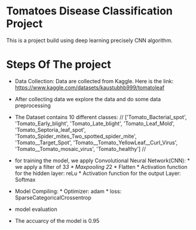 # Tomatoes Disease Classification Project
This is a project build using deep learning precisely CNN algorithm.

# Steps Of The project

* Data Collection: Data are collected from Kaggle. Here is the link: https://www.kaggle.com/datasets/kaustubhb999/tomatoleaf
* After collecting data we explore the data and do some data preprocessing
* The Dataset contains 10 different classes:
 // ['Tomato_Bacterial_spot',
 'Tomato_Early_blight',
 'Tomato_Late_blight',
 'Tomato_Leaf_Mold',
 'Tomato_Septoria_leaf_spot',
 'Tomato_Spider_mites_Two_spotted_spider_mite',
 'Tomato__Target_Spot',
 'Tomato__Tomato_YellowLeaf__Curl_Virus',
 'Tomato__Tomato_mosaic_virus',
 'Tomato_healthy']  //

* for training the model, we apply Convolutional Neural Network(CNN):
          * we apply a filter of 3*3
          * Maxpooling 2*2
          * Flatten
          * Activation function for the hidden layer: reLu
          * Activation function for the output Layer: Softmax
* Model Compiling:
         * Optimizer: adam
         * loss: SparseCategoricalCrossentrop
* model evaluation
* The accuarcy of the model is 0.95
